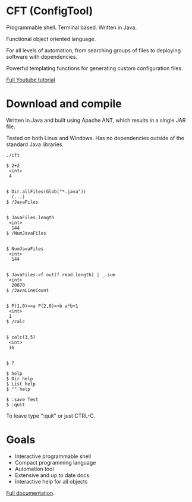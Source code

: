 

# CFT (ConfigTool)

Programmable shell. Terminal based. Written in Java.

Functional object oriented language. 

For all levels of automation, from searching groups of files to deploying software with dependencies.

Powerful templating functions for generating custom configuration files.


[Full Youtube tutorial](https://www.youtube.com/channel/UCT2V2_xjtUVzISdT0YjwZ_Q)


# Download and compile

Written in Java and built using Apache ANT, which results in a single JAR file. 

Tested on both Linux and Windows. Has no dependencies outside of the standard Java libraries.


```
./cft

$ 2+2
 <int>
 4


$ Dir.allFiles(Glob("*.java"))
  (...)
$ /JavaFiles


$ JavaFiles.length
 <int>
  144
$ /NumJavaFiles


$ NumJavaFiles
 <int>
  144


$ JavaFiles->f out(f.read.length) | _.sum
 <int>
  20870
$ /JavaLineCount


$ P(1,0)=>a P(2,0)=>b a*b+1
 <int>
 1
$ /calc


$ calc(3,5)
 <int>
 16


$ ?

$ help
$ Dir help
$ List help
$ "" help

$ :save Test
$ :quit

```

To leave type ":quit" or just CTRL-C.



# Goals

- Interactive programmable shell
- Compact programming language
- Automation tool
- Extensive and up to date docs
- Interactive help for all objects


[Full documentation](doc/Doc.md).


